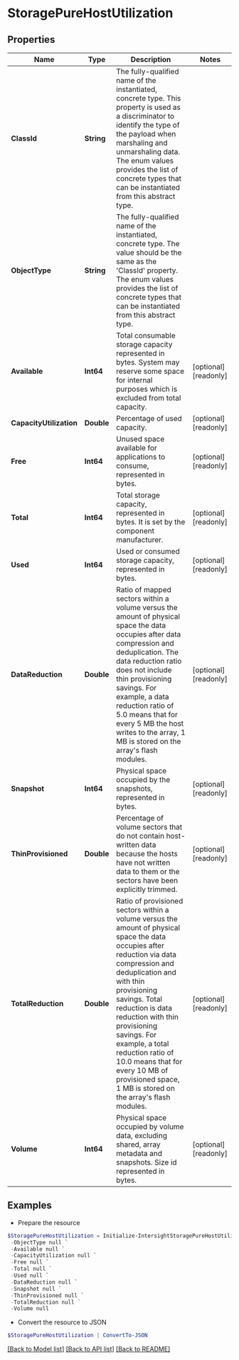 # StoragePureHostUtilization
## Properties

Name | Type | Description | Notes
------------ | ------------- | ------------- | -------------
**ClassId** | **String** | The fully-qualified name of the instantiated, concrete type. This property is used as a discriminator to identify the type of the payload when marshaling and unmarshaling data. The enum values provides the list of concrete types that can be instantiated from this abstract type. | 
**ObjectType** | **String** | The fully-qualified name of the instantiated, concrete type. The value should be the same as the &#39;ClassId&#39; property. The enum values provides the list of concrete types that can be instantiated from this abstract type. | 
**Available** | **Int64** | Total consumable storage capacity represented in bytes. System may reserve some space for internal purposes which is excluded from total capacity. | [optional] [readonly] 
**CapacityUtilization** | **Double** | Percentage of used capacity. | [optional] [readonly] 
**Free** | **Int64** | Unused space available for applications to consume, represented in bytes. | [optional] [readonly] 
**Total** | **Int64** | Total storage capacity, represented in bytes. It is set by the component manufacturer. | [optional] [readonly] 
**Used** | **Int64** | Used or consumed storage capacity, represented in bytes. | [optional] [readonly] 
**DataReduction** | **Double** | Ratio of mapped sectors within a volume versus the amount of physical space the data occupies after data compression and deduplication. The data reduction ratio does not include thin provisioning savings. For example, a data reduction ratio of 5.0 means that for every 5 MB the host writes to the array, 1 MB is stored on the array&#39;s flash modules. | [optional] [readonly] 
**Snapshot** | **Int64** | Physical space occupied by the snapshots, represented in bytes. | [optional] [readonly] 
**ThinProvisioned** | **Double** | Percentage of volume sectors that do not contain host-written data because the hosts have not written data to them or the sectors have been explicitly trimmed. | [optional] [readonly] 
**TotalReduction** | **Double** | Ratio of provisioned sectors within a volume versus the amount of physical space the data occupies after reduction via data compression and deduplication and with thin provisioning savings. Total reduction is data reduction with thin provisioning savings. For example, a total reduction ratio of 10.0 means that for every 10 MB of provisioned space, 1 MB is stored on the array&#39;s flash modules. | [optional] [readonly] 
**Volume** | **Int64** | Physical space occupied by volume data, excluding shared, array metadata and snapshots. Size id represented in bytes. | [optional] [readonly] 

## Examples

- Prepare the resource
```powershell
$StoragePureHostUtilization = Initialize-IntersightStoragePureHostUtilization  -ClassId null `
 -ObjectType null `
 -Available null `
 -CapacityUtilization null `
 -Free null `
 -Total null `
 -Used null `
 -DataReduction null `
 -Snapshot null `
 -ThinProvisioned null `
 -TotalReduction null `
 -Volume null
```

- Convert the resource to JSON
```powershell
$StoragePureHostUtilization | ConvertTo-JSON
```

[[Back to Model list]](../README.md#documentation-for-models) [[Back to API list]](../README.md#documentation-for-api-endpoints) [[Back to README]](../README.md)

